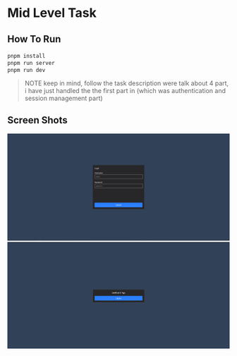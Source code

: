# Mid Level Task

## How To Run
```
pnpm install
pnpm run server
pnpm run dev
```

>NOTE keep in mind, follow the task description were talk about 4 part, i have just handled the the first part in (which was authentication and session management part)


## Screen Shots

![auth page](./src/assets/auth.png)
![second page](./src/assets/dashboard.png)
